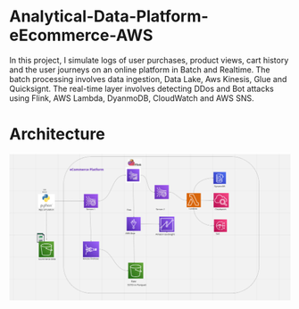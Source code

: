 # Analytical-Data-Platform-eEcommerce-AWS
In this project, I simulate logs of user purchases, product views, cart history and the user journeys on an online platform in Batch and Realtime.
The batch processing involves data ingestion, Data Lake, Aws Kinesis, Glue and Quicksignt.
The real-time layer involves detecting DDos and Bot attacks using Flink, AWS Lambda, DyanmoDB, CloudWatch and AWS SNS.

# Architecture
![](https://github.com/d-owusu/Analytical-Data-Platform-Ecommerce-AWS/blob/main/pictures/architecture.png)
